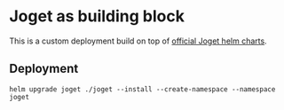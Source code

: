 # Joget as building block

This is a custom deployment build on top of [official Joget helm charts](https://github.com/jogetworkflow/helm-joget). 

## Deployment

```
helm upgrade joget ./joget --install --create-namespace --namespace joget
```
